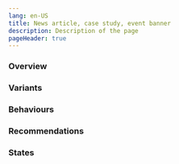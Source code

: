 ```yaml
---
lang: en-US
title: News article, case study, event banner
description: Description of the page
pageHeader: true
---
```


### Overview

### Variants

### Behaviours

### Recommendations

### States